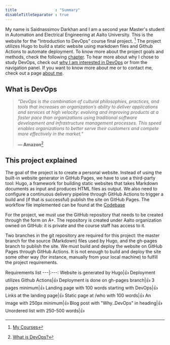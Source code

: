 ```yaml
---
title                 : "Summary"
disableTitleSeparator : true
---
```


My name is Saidnassimov Darkhan and I am a second year Master's student in Automation and Electrical Engineering at Aalto University. This is the website for the "Introduction to DevOps" course final project. [^1] The project utilizes Hugo to build a static website using markdown files and Github Actions to automate deployment. To know more about the project goals and methods, check the following [chapter](#this-project-explained). To hear more about why I chose to study DevOps, check out [why I am interested in DevOps](posts/whydevops) or from the navigation panel. If you want to know more about me or to contact me, check out a page [about me](who/).

## What is DevOps

> *"DevOps is the combination of cultural philosophies, practices, and tools that increases an organization’s ability to deliver applications and services at high velocity: evolving and improving products at a faster pace than organizations using traditional software development and infrastructure management processes. This speed enables organizations to better serve their customers and compete more effectively in the market."*
>
> **— Amazon**[^4]


## This project explained

The goal of the project is to create a personal website. Instead of using the built-in website generator in GitHub Pages, we have to use a third-party tool: Hugo, a framework for building static websites that takes Markdown documents as input and produces HTML files as output. We also need to configure a continuous delivery pipeline through GitHub Actions to trigger a build and (if that is successful) publish the site on GitHub Pages. The workflow file implemented can be found at the [Codebase](posts/codebase/)

For the project, we must use the GitHub repository that needs to be created through the form on A+. The repository is created under Aalto organization owned on GitHub: it is private and the course staff has access to it.

Two branches in the git repository are required for this project: the master branch for the source (Markdown) files used by Hugo, and the gh-pages branch to publish the site. We must build and deploy the website on GitHub Pages through GitHub Actions. It is not enough to build and deploy the site some other way (for instance, manually from your local machine) to fulfill the project requirements.

Requirements list
---|:---:
Website is generated by Hugo|:thumbsup:
Deployment utilizes Github Actions|:thumbsup:
Deployment is done on gh-pages branch|:thumbsup:
3 pages minimum|:thumbsup:
Landing page with 100 words starting with DevOps|:thumbsup:
Links at the landing page|:thumbsup:
Static page at /who with 100 words|:thumbsup:
An image with 250px minimum|:thumbsup:
Blog post with "Why..DevOps" in heading|:thumbsup:
Unordered list with 250-500 words|:thumbsup:


[^1]: [My Courses](https://mycourses.aalto.fi/course/view.php?id=34305)
[^2]: [Static page](who/)
[^3]: [Why I am interested in DevOps](posts/whydevops)
[^4]: [What is DevOps?](https://aws.amazon.com/devops/what-is-devops/)
